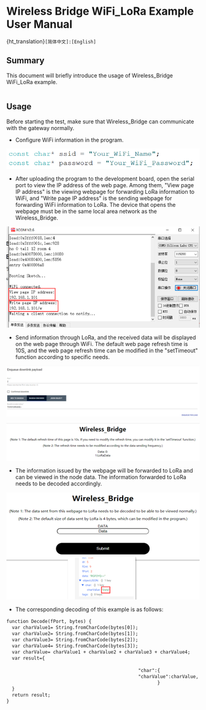 # Wireless Bridge WiFi_LoRa Example User Manual

{ht_translation}`[简体中文]:[English]`

## Summary

This document will briefly introduce the usage of Wireless_Bridge WiFi_LoRa example.

```{Tip} loraWanClass should choose CLASS_C

```

## Usage

Before starting the test, make sure that Wireless_Bridge can communicate with the gateway normally.

- Configure WiFi information in the program.

![](img/wifi_lora_user_manual/01.png)

- After uploading the program to the development board, open the serial port to view the IP address of the web page. Among them, "View page IP address" is the viewing webpage for forwarding LoRa information to WiFi, and "Write page IP address" is the sending webpage for forwarding WiFi information to LoRa. The device that opens the webpage must be in the same local area network as the Wireless_Bridge.

![](img/wifi_lora_user_manual/02.png)

- Send information through LoRa, and the received data will be displayed on the web page through WiFi. The default web page refresh time is 10S, and the web page refresh time can be modified in the "setTimeout" function according to specific needs.

![](img/wifi_lora_user_manual/03.png)

![](img/wifi_lora_user_manual/04.png)

- The information issued by the webpage will be forwarded to LoRa and can be viewed in the node data. The information forwarded to LoRa needs to be decoded accordingly.

![](img/wifi_lora_user_manual/05.png)

- The corresponding decoding of this example is as follows:

```shell
function Decode(fPort, bytes) {
  var charValue1= String.fromCharCode(bytes[0]);
  var charValue2= String.fromCharCode(bytes[1]);
  var charValue3= String.fromCharCode(bytes[2]);
  var charValue4= String.fromCharCode(bytes[3]);
  var charValue= charValue1 + charValue2 + charValue3 + charValue4;
  var result={
    
                                                "char":{
                                                "charValue":charValue,
                                                       }
  }
  return result;
}
```

